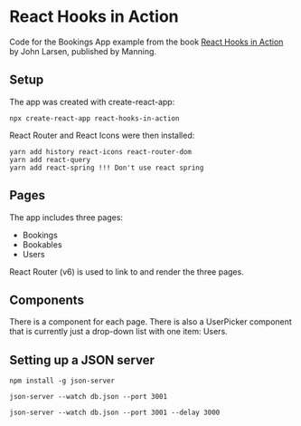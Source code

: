 # React Hooks in Action

Code for the Bookings App example from the book [React Hooks in Action](https://www.manning.com/books/react-hooks-in-action?a_aid=r51&a_bid=b49082e3&chan=gh) by John Larsen, published by Manning.

## Setup

The app was created with create-react-app:

    npx create-react-app react-hooks-in-action

React Router and React Icons were then installed:

    yarn add history react-icons react-router-dom
    yarn add react-query
    yarn add react-spring !!! Don't use react spring

## Pages

The app includes three pages:

- Bookings
- Bookables
- Users

React Router (v6) is used to link to and render the three pages.

## Components

There is a component for each page. There is also a UserPicker component that is currently just a drop-down list with one item: Users.

## Setting up a JSON server

    npm install -g json-server

    json-server --watch db.json --port 3001

    json-server --watch db.json --port 3001 --delay 3000
